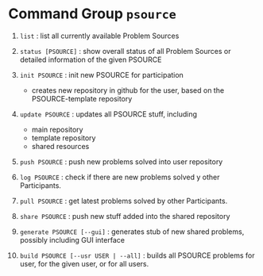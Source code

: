# Command Group `psource`

  1. `list` : list all currently available Problem Sources

  1. `status [PSOURCE]` : show overall status of all Problem Sources or
     detailed information of the given PSOURCE

  1. `init PSOURCE` : init new PSOURCE for participation
     * creates new repository in github for the user, based on the
       PSOURCE-template repository

  1. `update PSOURCE` : updates all PSOURCE stuff, including
     * main repository
     * template repository
     * shared resources

  1. `push PSOURCE` : push new problems solved into user repository

  1. `log PSOURCE` : check if there are new problems solved y other
     Participants.

  1. `pull PSOURCE` : get latest problems solved by other Participants.

  1. `share PSOURCE` : push new stuff added into the shared repository

  1. `generate PSOURCE [--gui]` : generates stub of new shared problems,
     possibly including GUI interface

  1. `build PSOURCE [--usr USER | --all]` : builds all PSOURCE problems for
     user, for the given user, or for all users.
